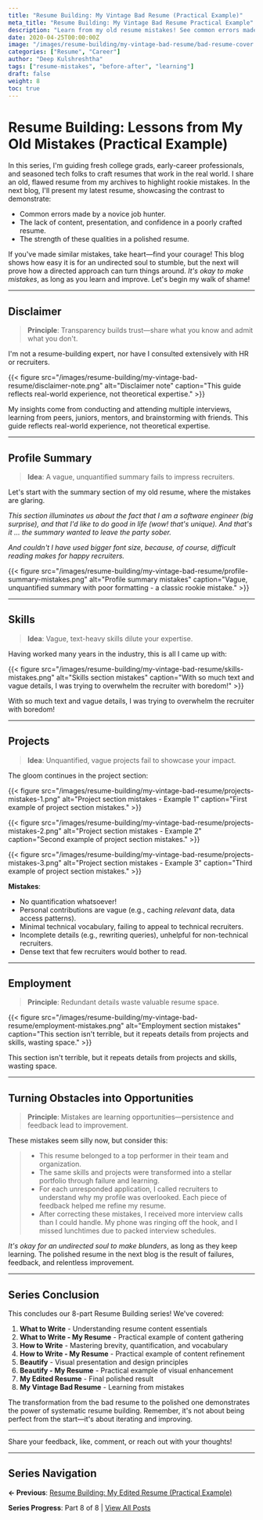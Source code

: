 ```yaml
---
title: "Resume Building: My Vintage Bad Resume (Practical Example)"
meta_title: "Resume Building: My Vintage Bad Resume Practical Example"
description: "Learn from my old resume mistakes! See common errors made by novice job hunters and understand how to avoid them in your own resume."
date: 2020-04-25T00:00:00Z
image: "/images/resume-building/my-vintage-bad-resume/bad-resume-cover.jpg"
categories: ["Resume", "Career"]
author: "Deep Kulshreshtha"
tags: ["resume-mistakes", "before-after", "learning"]
draft: false
weight: 8
toc: true
---
```


# Resume Building: Lessons from My Old Mistakes (Practical Example)

In this series, I'm guiding fresh college grads, early-career professionals, and seasoned tech folks to craft resumes that work in the real world. I share an old, flawed resume from my archives to highlight rookie mistakes. In the next blog, I'll present my latest resume, showcasing the contrast to demonstrate:

- Common errors made by a novice job hunter.
- The lack of content, presentation, and confidence in a poorly crafted resume.
- The strength of these qualities in a polished resume.

If you've made similar mistakes, take heart—find your courage! This blog shows how easy it is for an undirected soul to stumble, but the next will prove how a directed approach can turn things around. *It's okay to make mistakes*, as long as you learn and improve. Let's begin my walk of shame!

---

## Disclaimer

> **Principle**: Transparency builds trust—share what you know and admit what you don't.

I'm not a resume-building expert, nor have I consulted extensively with HR or recruiters.

{{< figure src="/images/resume-building/my-vintage-bad-resume/disclaimer-note.png" alt="Disclaimer note" caption="This guide reflects real-world experience, not theoretical expertise." >}}

My insights come from conducting and attending multiple interviews, learning from peers, juniors, mentors, and brainstorming with friends. This guide reflects real-world experience, not theoretical expertise.

---

## Profile Summary

> **Idea**: A vague, unquantified summary fails to impress recruiters.

Let's start with the summary section of my old resume, where the mistakes are glaring.

*This section illuminates us about the fact that I am a software engineer (big surprise), and that I'd like to do good in life (wow! that's unique). And that's it … the summary wanted to leave the party sober.*

*And couldn't I have used bigger font size, because, of course, difficult reading makes for happy recruiters.*

{{< figure src="/images/resume-building/my-vintage-bad-resume/profile-summary-mistakes.png" alt="Profile summary mistakes" caption="Vague, unquantified summary with poor formatting - a classic rookie mistake." >}}

---

## Skills

> **Idea**: Vague, text-heavy skills dilute your expertise.

Having worked many years in the industry, this is all I came up with:

{{< figure src="/images/resume-building/my-vintage-bad-resume/skills-mistakes.png" alt="Skills section mistakes" caption="With so much text and vague details, I was trying to overwhelm the recruiter with boredom!" >}}

With so much text and vague details, I was trying to overwhelm the recruiter with boredom!

---

## Projects

> **Idea**: Unquantified, vague projects fail to showcase your impact.

The gloom continues in the project section:

{{< figure src="/images/resume-building/my-vintage-bad-resume/projects-mistakes-1.png" alt="Project section mistakes - Example 1" caption="First example of project section mistakes." >}}

{{< figure src="/images/resume-building/my-vintage-bad-resume/projects-mistakes-2.png" alt="Project section mistakes - Example 2" caption="Second example of project section mistakes." >}}

{{< figure src="/images/resume-building/my-vintage-bad-resume/projects-mistakes-3.png" alt="Project section mistakes - Example 3" caption="Third example of project section mistakes." >}}

**Mistakes**:
- No quantification whatsoever!
- Personal contributions are vague (e.g., caching *relevant* data, data access patterns).
- Minimal technical vocabulary, failing to appeal to technical recruiters.
- Incomplete details (e.g., rewriting queries), unhelpful for non-technical recruiters.
- Dense text that few recruiters would bother to read.

---

## Employment

> **Principle**: Redundant details waste valuable resume space.

{{< figure src="/images/resume-building/my-vintage-bad-resume/employment-mistakes.png" alt="Employment section mistakes" caption="This section isn't terrible, but it repeats details from projects and skills, wasting space." >}}

This section isn't terrible, but it repeats details from projects and skills, wasting space.

---

## Turning Obstacles into Opportunities

> **Principle**: Mistakes are learning opportunities—persistence and feedback lead to improvement.

These mistakes seem silly now, but consider this:

> - This resume belonged to a top performer in their team and organization.
> - The same skills and projects were transformed into a stellar portfolio through failure and learning.
> - For each unresponded application, I called recruiters to understand why my profile was overlooked. Each piece of feedback helped me refine my resume.
> - After correcting these mistakes, I received more interview calls than I could handle. My phone was ringing off the hook, and I missed lunchtimes due to packed interview schedules.

*It's okay for an undirected soul to make blunders*, as long as they keep learning. The polished resume in the next blog is the result of failures, feedback, and relentless improvement.

---

## Series Conclusion

This concludes our 8-part Resume Building series! We've covered:

1. **What to Write** - Understanding resume content essentials
2. **What to Write - My Resume** - Practical example of content gathering
3. **How to Write** - Mastering brevity, quantification, and vocabulary
4. **How to Write - My Resume** - Practical example of content refinement
5. **Beautify** - Visual presentation and design principles
6. **Beautify - My Resume** - Practical example of visual enhancement
7. **My Edited Resume** - Final polished result
8. **My Vintage Bad Resume** - Learning from mistakes

The transformation from the bad resume to the polished one demonstrates the power of systematic resume building. Remember, it's not about being perfect from the start—it's about iterating and improving.

---

Share your feedback, like, comment, or reach out with your thoughts!

---

## Series Navigation

**← Previous**: [Resume Building: My Edited Resume (Practical Example)](/blog/series/resume-building/resume-building-my-edited-resume/)

**Series Progress**: Part 8 of 8 | [View All Posts](/blog/series/resume-building/)
